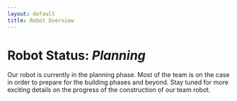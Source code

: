 ```yaml
---
layout: default
title: Robot Overview
---
```


# Robot Status: *Planning*

Our robot is currently in the planning phase. Most of the team is on the case in order to prepare for the building phases and beyond. Stay tuned for more exciting details on the progress of the construction of our team robot.
